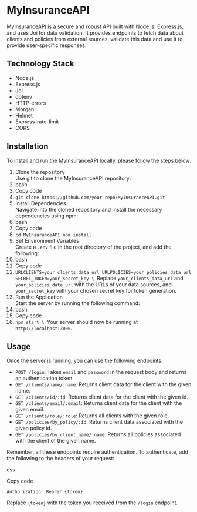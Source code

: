
# **MyInsuranceAPI**

MyInsuranceAPI is a secure and robust API built with Node.js, Express.js, and uses Joi for data validation. It provides endpoints to fetch data about clients and policies from external sources, validate this data and use it to provide user-specific responses.


## **Technology Stack**



* Node.js
* Express.js
* Joi
* dotenv
* HTTP-errors
* Morgan
* Helmet
* Express-rate-limit
* CORS


## **Installation**

To install and run the MyInsuranceAPI locally, please follow the steps below:



1. Clone the repository \
   Use git to clone the MyInsuranceAPI repository:
2. bash
3. Copy code
4. `git clone https://github.com/your-repo/MyInsuranceAPI.git`
5. Install Dependencies \
   Navigate into the cloned repository and install the necessary dependencies using npm:
6. bash
7. Copy code
8. `cd MyInsuranceAPI npm install`
9. Set Environment Variables \
   Create a `.env` file in the root directory of the project, and add the following:
10. bash
11. Copy code
12. `URLCLIENTS=your_clients_data_url URLPOLICIES=your_policies_data_url SECRET_TOKEN=your_secret_key \
    `Replace `your_clients_data_url` and `your_policies_data_url` with the URLs of your data sources, and `your_secret_key` with your chosen secret key for token generation.
13. Run the Application \
    Start the server by running the following command:
14. bash
15. Copy code
16. `npm start \
    `Your server should now be running at `http://localhost:3000`.


## **Usage**

Once the server is running, you can use the following endpoints:



* `POST /login`: Takes `email` and `password` in the request body and returns an authentication token.
* `GET /clients/name/:name`: Returns client data for the client with the given name.
* `GET /clients/id/:id`: Returns client data for the client with the given id.
* `GET /clients/email/:email`: Returns client data for the client with the given email.
* `GET /clients/role/:role`: Returns all clients with the given role.
* `GET /policies/by_policy/:id`: Returns client data associated with the given policy id.
* `GET /policies/by_client_name/:name`: Returns all policies associated with the client of the given name.

Remember, all these endpoints require authentication. To authenticate, add the following to the headers of your request:

css

Copy code


```
Authorization: Bearer {token}
```


Replace `{token}` with the token you received from the `/login` endpoint.
